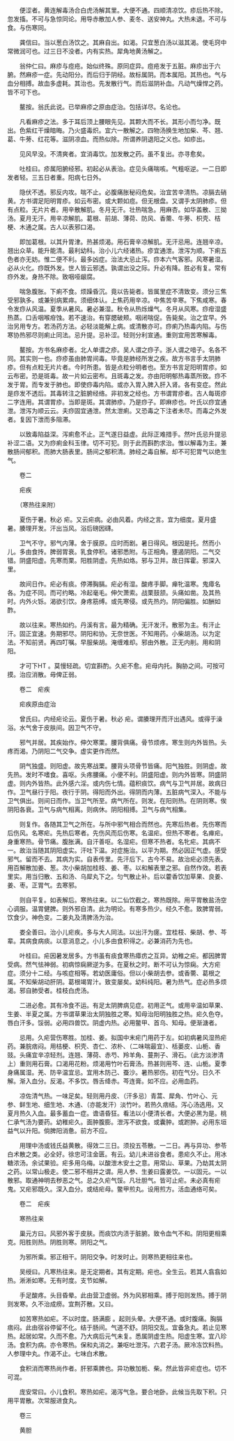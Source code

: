 <!-- { "loadSidebar": true } -->
　　便涩者。黄连解毒汤合白虎汤解其里。大便不通。四顺清凉饮。疹后热不除。忽发搐。不可与急惊同论。用导赤散加人参、麦冬、送安神丸。大热未退。不可与食。与伤寒同。

　　龚信曰。当以葱白汤饮之。其麻自出。如渴。只宜葱白汤以滋其渴。使毛窍中常微润可也。过三日不没者。内有实热。犀角地黄汤解之。

　　翁仲仁曰。麻疹与痘疮。始似终殊。原同症异。痘疮发于五脏。麻疹出于六腑。然麻疹一症。先动阳分。而后归于阴经。故标属阴。而本属阳。其热也。气与血分相搏。故血多虚耗。其治也。先发散行气。而后滋阴补血。凡动气燥悍之药。皆不可下也。

　　鳌按。翁氏此说。已举麻疹之原由症治。包括详尽。名论也。

　　凡看麻疹之法。多于耳后顶上腰眼先见。其颗大而不长。其形小而匀净。既出。色紫红干燥暗晦。乃火盛毒炽。宜六一散解之。四物汤换生地加柴、芩、翘、葛、牛蒡、红花等。滋阴凉血。而热似除。所谓养阴退阳之义也。如疹出。

　　见风早没。不清爽者。宜消毒饮。加发散之药。虽不复出。亦寻愈矣。

　　吐桂曰。疹属阳腑经邪。初起必从表治。症见头痛喘咳。气粗呕逆。一二日即发者轻。三五日者重。阳病七日外。

　　隐伏不透。邪反内攻。喘不止。必腹痛胀秘闷危矣。治宜苦辛清热。凉膈去硝黄。方书谓足阳明胃疹。如云布密。或大颗如痘。但无根盘。又谓手太阴肺疹。但有点粒。无片片者。用辛散解肌。冬月无汗。壮热喘急。用麻杏。如华盖散、三拗汤。夏月无汗。用辛凉解肌。葛根、前胡、薄荷、防风、香薷、牛蒡、枳壳、桔梗、木通之属。古人以表邪口渴。

　　即加葛根。以其升胃津。热甚烦渴。用石膏辛凉解肌。无汗忌用。连翘辛凉。翘出众草。能升能清。最利幼科。治小儿六经诸热。疹宜通泄。泄泻为顺。下痢五色者亦无妨。惟二便不利。最多凶症。治法大忌止泻。痧本六气客邪。风寒暑湿。必从火化。痧既外发。世人皆云邪透。孰谓出没之际。升必有降。胜必有复。常有痧外发。身热不除。致咽哑龈腐。

　　喘急腹胀。下痢不食。烦躁昏沉。竟以告毙者。皆属里症不清致变。须分三焦受邪孰多。或兼别病累瘁。须细体认。上焦药用辛凉。中焦苦辛寒。下焦咸寒。春令发痧从风温。夏季从暑风。暑必兼湿。秋令从热烁燥气。冬月从风寒。痧疳湿盛热蒸。口舌咽喉疳蚀。若不速治。有穿腮破颊。咽闭喘促。告毙矣。治之宜早。外治另用专方。若汤药方法。必轻淡能解上病。或清散亦可。痧痢乃热毒内陷。与伤寒协热邪尽则痢止同法。忌升提。忌补涩。轻则分利宣通。重则宜用苦寒解毒。

　　鳌按。方书名麻疹者。北人单谓之疹。吴人谓之痧子。浙人谓之喑子。名各不同。其实则一也。痧疹虽由肺胃间毒。毕竟是肺经所发之疾。故方书言手太阴肺疹。但有点粒无片片者。今时所患。皆是点粒分明者也。至方书言足阳明胃疹。如云布密。恐是斑毒。故一片如云密布。且斑毒之发。亦由阳明郁热毒蒸所致。痧不发于胃。而专发于肺也。即使痧毒内陷。或亦入胃入脾入肝入肾。各有变症。然此是痧发不透后。其毒转注之脏腑经络。非初发之经也。方书谓胃疹者。古人每斑疹二字连用。其谓胃疹。当即是斑。其谓肺疹。乃是痧子。即麻疹也。叶氏以痧宜通泄。泄泻为顺云云。夫痧固宜通泄。然太泄痢。又恐毒之下注者未尽。而毒之外发者。复因下泄而多阻滞。

　　以致毒陷益深。泻痢愈不止。正气遂日益虚。此际正难措手。然叶氏忌升提忌补涩二语。又为痧痢金科玉律。切不可犯。则于此而斟酌求治。惟以解毒为主。兼散肠间郁积。而肺大肠表里。肠间之郁积清。肺经之毒自解。却不可犯胃气以绝生气。

　　卷二

　　疟疾

　　（寒热往来附）

　　夏伤于暑。秋必 疟。又云疟病。必由风着。内经之言。宜为细度。夏月盛暑。腠理开发。汗出当风。浴后磅因礴。

　　卫气不守。邪气内薄。舍于膜原。应时而剧。暑日得风。根因是托。然而小儿。多由食抟。脾弱胃衰。乳食停积。诸邪悉附。与正相角。壅遏阴阳。二气交错。阴盛阳虚。先寒而栗。阳胜阴虚。先热如烙。邪与卫并。故日挥霍。邪深入里。

　　故间日作。疟必有痰。停滞胸膈。疟必有湿。酸疼手脚。瘅牝温寒。鬼瘴名各。为症不同。而可约略。冷起毫毛。伸欠萧索。战栗鼓颔。头痛如凿。及其热时。内外火铄。渴欲引饮。身疼筋缚。或先寒侵。或先热灼。阴阳偏胜。如酬如酢。

　　故以往来。寒热如约。丹溪有言。最为精确。无汗发汗。散邪为主。有汗止汗。固正宜速。务期邪尽。阴阳和协。无奈世医。不知用药。小柴胡汤。以为定法。不知前贤。再四叮嘱。早服柴胡。淹缠难却。邪由外散。正无内削。用和阴阳。

　　才可下HT 。莫慢轻疏。切宜斟酌。久疟不愈。疟母内托。胸胁之间。可按可摸。治应消散。毋俾正弱。

　　卷二　疟疾

　　疟疾原由症治

　　曾氏曰。内经疟论云。夏伤于暑。秋必 疟。谓腠理开而汗出遇风。或得于澡浴。水气舍于皮肤间。因卫气不守。

　　邪气并居。其疾始作。伸欠寒栗。腰背俱痛。骨节烦疼。寒生则内外皆热。头疼而渴。乃阴阳二气交争。虚实更作而然。

　　阴气独盛。则阳虚。故先寒战栗。腰背头项骨节皆痛。阳气独胜。则阴虚。故先热。发时不嗜食。喜呕。头疼腰痛。小便不利。阴盛阳虚。则内外皆寒。阴盛阴虚。则内外皆热。此外感六淫。或内伤七情。蕴积痰饮。病气与卫气并居。故病日作。卫气昼行于阳。夜行于阴。得阳而外出。得阴而内薄。五脏病气深入。不能与卫气俱出。则间日而作。当卫气所至。病气所在。则发。在阳则热。在阴则寒。俟阴阳各衰。卫气与病气相离。则病休。阴阳相搏。卫气与病气相集。

　　则复作。各随其卫气之所在。与所中邪气相合而然也。先寒后热者。先伤寒而后伤风。名寒疟。先热后寒者。先伤风而后伤寒。名温疟。但热不寒者。名瘅疟。身重寒热。骨节痛。腹胀满。自汗善呕。名湿疟。但寒不热者。名牝疟。其病不一。故治当随其阴阳虚实。汗吐下温。对症施治。以平为期。然必因正气虚。感受邪气。留而不去。其病为实。自表传里。先汗后下。古今不易。故治疟必须先表。用百解散加姜、葱。次小柴胡加桂枝、姜、枣。以和解表里之邪。自然作效。若表里实。用当归散、五和汤、乌犀丸下之。匀气散止补。后以藿香饮加草果、良姜、姜、枣。正胃气。去寒邪。

　　则自平复。如表解后。寒热往来。以二仙饮截之。寒热既除。用平胃散盐汤空心调服。温胃健脾。则外邪自清。此为明论。有寒多热少。经久不愈。致脾胃弱。饮食少。神色变。二姜丸及清脾汤为治。

　　娄全善曰。治小儿疟疾。多与大人同法。以出汗为瘥。宜桂枝、柴胡、参、芩辈。其病食病痰。以意消息之。小儿多由食积得之。必兼消药为先也。

　　叶桂曰。疟因暑发居多。方书虽有痰食寒热瘴疠之互异。幼稚之疟。都因脾胃受病。然气怯神弱。初病惊痫厥逆为多。在夏秋之时。断不可认为惊痫。大方疟症。须分十二经。与咳症相等。若幼医庸俗。但以小柴胡去参。或香薷、葛根之属。不知柴胡动肝阴。葛根竭胃汁。致变屡矣。幼科纯阳。暑为热气。症必热多烦渴。邪自肺受者。桂枝白虎汤。

　　二进必愈。其有冷食不运。有足太阴脾病见症。初用正气。或用辛温如草果、生姜、半夏之属。方书谓草果治太阴独胜之寒。知母治阳明独胜之热。疟久色夺。唇白汗多。馁弱。必用四兽饮。阴虚内热。必用鳖甲、首乌、知母。便渐溏者。

　　忌用。久疟营伤寒胜。加桂、姜。拟国中末疟门用药于左。如初病暑风湿热疟药。兼脘痞闷。用桔梗、枳壳、杏仁、浓朴、（二味喘最宜）、栝蒌皮、山栀、香豉。头痛宜辛凉轻剂。连翘、薄荷、赤芍、羚羊角、蔓荆子、滑石。（此方淡渗清上）重则用石膏。口渴用花粉。烦渴用竹叶石膏汤。热甚则用芩、连、山栀。夏季身痛属湿。羌、防辛温宜忌。宜用木防己、蚕沙。暑热邪伤。初在气分。日久不解。渐入血分。反渴。不多饮。唇舌绛赤。芩连膏。如不应。必用血药。

　　凉佐清气热。一味足矣。轻则用丹皮、（汗多忌）青蒿、犀角、竹叶心、元参、鲜生地、细生地、木通、（亦能发汗）淡竹叶。若热久痞结。泻心汤选用。又夏月热久入血。最多蓄血一症。谵语昏狂。看法以小便清长者。大便必黑为是。桃仁承气汤为要药。幼稚疟久。面肿腹膨。泄泻不欲食。或囊肿。或跗肿。必用东垣益气以升阳。倘脾阳消惫。前方不应。

　　用理中汤或钱氏益黄散。得效二三日。须投五苓散。一二日。再与异功、参苓白术散之类。必全好。徐忠可注金匮。有云。幼儿未进谷食者。患疟久不止。用冰糖浓汤。余试果验。疟多用乌梅。以酸泄木安土之意。用常山、草果。乃劫其太阴之药。以常山极走。使二邪不相并之谓。用人参、生姜曰露姜饮。一以固元。一以散邪。取通神明去秽恶之气。总之久疟气馁。凡壮胆气。皆可止疟。未必真有疟鬼。又疟邪既久。深入血分。或结疟母。鳖甲煎丸。设用煎方。活血通络可矣。

　　卷二　疟疾

　　寒热往来

　　巢元方曰。风邪外客于皮肤。而痰饮内渍于脏腑。致令血气不和。阴阳更相乘克。阳胜则热。阴胜则寒。阴阳之气。

　　为邪所乘。邪正相干。阴阳交争。时发时止。则寒热更相往来也。

　　吴绶曰。凡寒热往来。是无定期者。其有定期。疟也。全生云。若其人翕翕如热。淅淅如寒。无有时度。支节如解。

　　手足酸疼。头目昏晕。此由营卫虚弱。外为风邪相乘。搏于阳则发热。搏于阴则发寒。久不治成痨。宜荆芥散。又曰。

　　如苦寒热如疟。不以时度。肠满膨 。起则头晕。大便不通。或时腹痛。胸膈痞闷。此由宿谷停留不化。结于肠间。气道不舒。阴阳交乱。宜备急丸。若止见寒热。起居如常。久而不愈。乃大病后元气未复。悉属阴虚生热。阳虚生寒。宜八珍汤。食积为病。亦令寒热。保和丸消之。兼呕吐泄泻。六君子汤。厥冷冻饮料热。人参理中丸。作渴不止。七味白术散。

　　食积消而寒热尚作者。肝邪乘脾也。异功散加栀、柴。然此皆非疟症也。切不可混。

　　庞安常曰。小儿食积。寒热如疟。渴泻气急。要合地卧。此候当先取下积。只用平胃散。次常服进食丸。

　　卷三

　　黄胆

